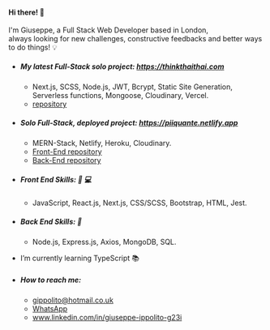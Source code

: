 #### Hi there! 👋

I'm Giuseppe, a Full Stack Web Developer based in London, <br />
 always looking for new challenges, constructive feedbacks and better ways to do things! :bulb:
 
 * ##### My latest Full-Stack solo project: https://thinkthaithai.com
    *  Next.js, SCSS, Node.js, JWT, Bcrypt, Static Site Generation, Serverless functions, Mongoose, Cloudinary, Vercel.
    * [repository](https://github.com/2gi3/thinkthaithai)
 
 * ##### Solo Full-Stack, deployed project: https://piiquante.netlify.app
    *  MERN-Stack, Netlify, Heroku, Cloudinary.
    *  [Front-End repository](https://github.com/2gi3/p6-front-react)
    *  [Back-End repository](https://github.com/2gi3/p6-back)
    

 * ##### Front End Skills: :iphone: :computer:
    *  JavaScript, React.js, Next.js, CSS/SCSS, Bootstrap, HTML, Jest.
              
              
 * ##### Back End Skills: :exploding_head:
    *  Node.js, Express.js, Axios, MongoDB, SQL.
    

* I’m currently learning TypeScript :books:

* ##### How to reach me:
    *  [gippolito@hotmail.co.uk](gippolito@hotmail.co.uk)
    *  [WhatsApp](https://wa.me/+447795961318)
    *  www.linkedin.com/in/giuseppe-ippolito-g23i
  


<!--
**2gi3/2gi3** is a ✨ _special_ ✨ repository because its `README.md` (this file) appears on your GitHub profile.

Here are some ideas to get you started:

- 🔭 I’m currently working on ...
- 🌱 I’m currently learning ...
- 👯 I’m looking to collaborate on ...
- 🤔 I’m looking for help with ...
- 💬 Ask me about ...
- 📫 How to reach me: ...
- 😄 Pronouns: ...
- ⚡ Fun fact: ...
-->
